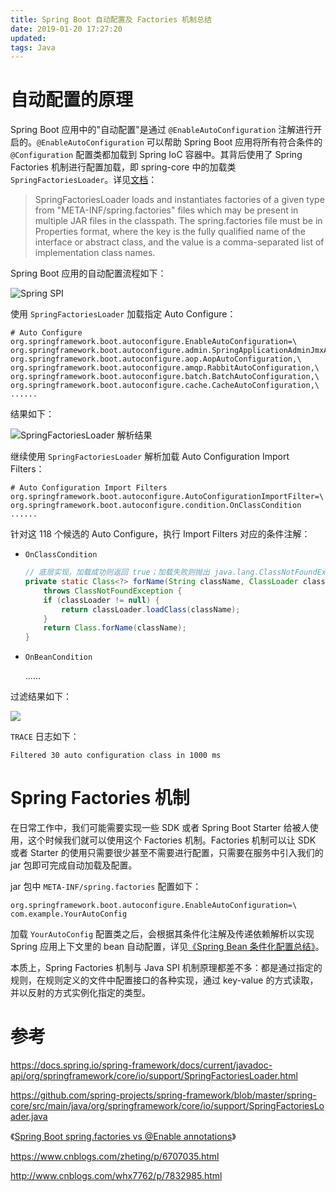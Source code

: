 ```yaml
---
title: Spring Boot 自动配置及 Factories 机制总结
date: 2019-01-20 17:27:20
updated:
tags: Java
---
```


# 自动配置的原理

Spring Boot 应用中的"自动配置"是通过 `@EnableAutoConfiguration` 注解进行开启的。`@EnableAutoConfiguration` 可以帮助 Spring Boot 应用将所有符合条件的 `@Configuration` 配置类都加载到 Spring IoC 容器中。其背后使用了 Spring Factories 机制进行配置加载，即 spring-core 中的加载类 `SpringFactoriesLoader`。详见[文档](https://docs.spring.io/spring-framework/docs/current/javadoc-api/org/springframework/core/io/support/SpringFactoriesLoader.html)：

> SpringFactoriesLoader loads and instantiates factories of a given type from "META-INF/spring.factories" files which may be present in multiple JAR files in the classpath. The spring.factories file must be in Properties format, where the key is the fully qualified name of the interface or abstract class, and the value is a comma-separated list of implementation class names. 

Spring Boot 应用的自动配置流程如下：

![Spring SPI](/img/spring/enable-auto-configuration.png)

使用 `SpringFactoriesLoader` 加载指定 Auto Configure：

```
# Auto Configure
org.springframework.boot.autoconfigure.EnableAutoConfiguration=\
org.springframework.boot.autoconfigure.admin.SpringApplicationAdminJmxAutoConfiguration,\
org.springframework.boot.autoconfigure.aop.AopAutoConfiguration,\
org.springframework.boot.autoconfigure.amqp.RabbitAutoConfiguration,\
org.springframework.boot.autoconfigure.batch.BatchAutoConfiguration,\
org.springframework.boot.autoconfigure.cache.CacheAutoConfiguration,\
......
```

结果如下：

![SpringFactoriesLoader 解析结果](/img/spring/SpringFactoriesLoader.png)

继续使用 `SpringFactoriesLoader` 解析加载 Auto Configuration Import Filters：

```
# Auto Configuration Import Filters
org.springframework.boot.autoconfigure.AutoConfigurationImportFilter=\
org.springframework.boot.autoconfigure.condition.OnClassCondition
......
```

针对这 118 个候选的 Auto Configure，执行 Import Filters 对应的条件注解：

* `OnClassCondition`

  ```java
  // 底层实现，加载成功则返回 true；加载失败则抛出 java.lang.ClassNotFoundException，捕获异常后返回 false
  private static Class<?> forName(String className, ClassLoader classLoader)
      throws ClassNotFoundException {
      if (classLoader != null) {
          return classLoader.loadClass(className);
      }
      return Class.forName(className);
  }
  ```

* `OnBeanCondition`

  ......

过滤结果如下：

![](/img/spring/condition.png)

`TRACE` 日志如下：

```
Filtered 30 auto configuration class in 1000 ms
```

# Spring Factories 机制

在日常工作中，我们可能需要实现一些 SDK 或者 Spring Boot Starter 给被人使用，这个时候我们就可以使用这个 Factories 机制。Factories 机制可以让 SDK 或者 Starter 的使用只需要很少甚至不需要进行配置，只需要在服务中引入我们的 jar 包即可完成自动加载及配置。

jar 包中 `META-INF/spring.factories` 配置如下：

```
org.springframework.boot.autoconfigure.EnableAutoConfiguration=\
com.example.YourAutoConfig
```

加载 `YourAutoConfig` 配置类之后，会根据其条件化注解及传递依赖解析以实现 Spring 应用上下文里的 bean 自动配置，详见[《Spring Bean 条件化配置总结》](/2017/06/05/spring-conditional-bean/)。

本质上，Spring Factories 机制与 Java SPI 机制原理都差不多：都是通过指定的规则，在规则定义的文件中配置接口的各种实现，通过 key-value 的方式读取，并以反射的方式实例化指定的类型。

# 参考

https://docs.spring.io/spring-framework/docs/current/javadoc-api/org/springframework/core/io/support/SpringFactoriesLoader.html

https://github.com/spring-projects/spring-framework/blob/master/spring-core/src/main/java/org/springframework/core/io/support/SpringFactoriesLoader.java

《[Spring Boot spring.factories vs @Enable annotations](https://stackoverflow.com/questions/42819558/spring-boot-spring-factories-vs-enable-annotations)》

https://www.cnblogs.com/zheting/p/6707035.html

http://www.cnblogs.com/whx7762/p/7832985.html